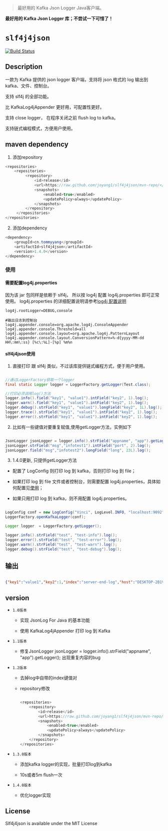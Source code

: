 > 最好用的 Kafka Json Logger Java客户端。

**最好用的 Kafka Json Logger 库；不尝试一下可惜了！**

# `slf4j4json`

[![Build Status](https://travis-ci.org/joyang1/slf4j4json.svg?branch=master)](https://travis-ci.org/joyang1/slf4j4json.svg)

## Description

一款为 Kafka 提供的 json logger 客户端，支持将 json 格式的 log 输出到 kafka、文件、控制台。

支持 slf4j 的全部功能。

比 KafkaLog4jAppender 更好用，可配置性更好。

支持 close  logger， 在程序关闭之前 flush log to kafka。

支持链式编程模式，方便用户使用。


## maven dependency

1. 添加repository

``` java
<repositories>
    <repositories>
         <repository>
             <id>release</id>
             <url>https://raw.github.com/joyang1/slf4j4json/mvn-repo/</url>
             <snapshots>
                 <enabled>true</enabled>
                 <updatePolicy>always</updatePolicy>
             </snapshots>
         </repository>
     </repositories>
</repositories>
```

2. 添加dependency

``` java
<dependency>
    <groupId>cn.tommyyang</groupId>
    <artifactId>slf4j4json</artifactId>
    <version>1.4.0</version>
</dependency>
```

### 使用
#### 需要配置log4j.properties
因为该 jar 包同样是依赖于 slf4j， 所以按 log4j 配置 log4j.properties 即可正常使用。
log4j.properties 的详细配置说明请参考[log4j 配置说明](https://github.com/joyang1/log4j)

``` properties
log4j.rootLogger=DEBUG,console

#输出日志到控制台
log4j.appender.console=org.apache.log4j.ConsoleAppender
log4j.appender.console.Threshold=all
log4j.appender.console.layout=org.apache.log4j.PatternLayout
log4j.appender.console.layout.ConversionPattern=%-d{yyyy-MM-dd HH\:mm\:ss} [%c\:%L]-[%p] %m%n
```

#### slf4j4json使用
    
1. 直接打印
跟 slf4j 类似，不过该库提供链式编程方式，便于用户使用。

``` java

//通过LoggerFactory获取一个logger
final static Logger logger = LoggerFactory.getLogger(Test.class);

//打印必须调用log()方法
logger.info().field("key1", "value1").intField("key2", 1).log();
logger.warn().field("key1", "value1").intField("key2", 1).log();
logger.debug().strField("key1", "value1").longField("key2", 1L).log();
logger.trace().strField("key1", "value1").intField("key2", 1).log();
logger.error().strField("key1", "value1").intField("key2", 1).log();

```

2. 比如有一些键值对要重复赋值,使用getLogger方法，实例如下

``` java

JsonLogger jsonLogger = logger.info().strField("appname", "app").getLogger();
jsonLogger.strField("msg","infotest1").intField("port", 2).log();
jsonLogger.field("msg","infotest2").longField("long", 23L).log();

```

3. 1.4.0更新, 只提供getLogger方法

- 配置了 LogConfig 则打印 log 到 kafka，否则打印 log 到 file；

- 如果打印 log 到 file 文件或者控制台，则需要配置 log4j.properties，具体如何配置见[使用](#使用)；
 
- 如果只用打印 log 到 kafka，则不用配置 log4j.properties。

``` java

LogConfig conf = new LogConfig("Vinci", LogLevel.INFO, "localhost:9092", "admin-app-log");
LoggerFactory.openKafkaLogger(conf);

Logger logger  = LoggerFactory.getLogger();

logger.info().strField("test", "test-info").log();
logger.error().strField("test", "test-error").log();
logger.warn().strField("test", "test-warn").log();
logger.debug().strField("test", "test-debug").log();


```

## 输出
```json

{"key1":"value1","key2":1,"index":"server-end-log","host":"DESKTOP-2B1VG6J","level":"info","time":1535021174}

```


## version
- `1.0版本`

    - 实现 JsonLog For Java 的基本功能
    
    - 使用 KafkaLog4jAppender 打印 log 到 Kafka
    
- `1.1版本`

    - 修复JsonLogger jsonLogger = logger.info().strField("appname", "app").getLogger(); 出现重复内容的bug

- `1.2版本`

   - 去掉log中自带的index键值对
   
   - repository修改
     
     ``` java
     
     <repositories>
         <repository>
             <id>release</id>
             <url>https://raw.github.com/joyang1/slf4j4json/mvn-repo/</url>
             <snapshots>
                 <enabled>true</enabled>
                 <updatePolicy>always</updatePolicy>
             </snapshots>
         </repository>
     </repositories>
     
     ```
- `1.3.0版本`

  - 添加kafka logger的实现，批量打印log到kafka
  
  - 10s或者5m flush一次
  
- `1.4.0版本`

  - 优化logger实现
     
     
## License
Slf4j4json is available under the MIT License
